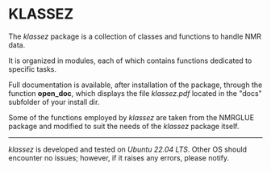 # **KLASSEZ**

The *klassez* package is a collection of classes and functions to handle NMR data.

It is organized in modules, each of which contains functions dedicated to specific tasks.

Full documentation is available, after installation of the package, through the function **open_doc**, which displays the file *klassez.pdf* located in the "docs" subfolder of your install dir.

Some of the functions employed by *klassez* are taken from the NMRGLUE package and modified to suit the needs of the *klassez* package itself.

---

*klassez* is developed and tested on *Ubuntu 22.04 LTS*. Other OS should encounter no issues; however, if it raises any errors, please notify.
